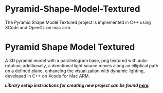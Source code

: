 # Pyramid-Shape-Model-Textured
The Pyramid Shape Model Textured project is implemented in C++ using XCode and OpenGL on mac arm.

# Pyramid Shape Model Textured

A 3D pyramid model with a parallelogram base, png textured with auto-rotation, additionally, a directional light source moves along an elliptical path on a defined plane, enhancing the visualization with dynamic lighting, developed in C++ on Xcode for Mac ARM. 

***Library setup instructions for creating new project can be found [here](https://github.com/ESBehtev/FlatShapeModel).***

